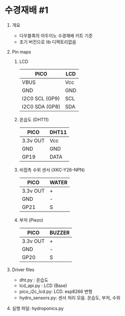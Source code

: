 # 수경재배 #1

1. 개요
   * 다우블록의 아두이노 수경재배 키트 기준
   * 초기 버전으로 lib 디렉토리없음

2. Pin maps
   1. LCD

      PICO | LCD
      -----|-----
      VBUS | Vcc
      GND | GND
      I2C0 SCL (GP9) | SCL 
      I2C0 SDA (GP8) | SDA

   2. 온습도 (DHT11)

      PICO | DHT11
      -----|-----
      3.3v OUT | Vcc
      GND | GND
      GP19 | DATA

   3. 비접촉 수위 센서 (XKC-Y26-NPN)

      PICO | WATER
      -----|-----
      3.3v OUT | + 
      GND | -
      GP21 | S

   4. 부저 (Piezo)

      PICO | BUZZER
      -----|-----
      3.3v OUT | + 
      GND | -
      GP20 | S

3. Driver files
   * dht.py : 온습도
   * lcd_api.py : LCD (Base)
   * pico_i2c_lcd.py: LCD. esp8266 변형
   * hydro_sensors.py: 센서 처리 모음. 온습도, 부저, 수위

4. 실행 파일: hydroponics.py
